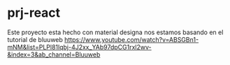 # prj-react
Este proyecto esta hecho con material designa nos estamos basando en el tutorial de  bluuweb
https://www.youtube.com/watch?v=ABSGBn1-mNM&list=PLPl81lqbj-4J2xx_YAb97dpCG1rxl2wv-&index=3&ab_channel=Bluuweb

